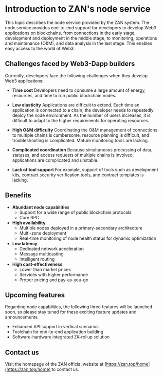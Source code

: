 # Introduction to ZAN's node service
This topic describes the node service provided by the ZAN system. The node service provides end-to-end support for developers to develop Web3 applications on blockchains, from connections in the early stage, development and deployment in the middle stage, to monitoring, operations and maintenance (O&M), and data analysis in the last stage. This enables easy access to the world of Web3. 

## Challenges faced by Web3-Dapp builders
Currently, developers face the following challenges when they develop Web3 applications:
- **Time cost**
   Developers need to consume a large amount of energy, resources, and time to run public blockchain nodes. 

- **Low elasticity**
   Applications are difficult to extend. Each time an application is connected to a chain, the developer needs to repeatedly deploy the node environment.
   As the number of users increases, it is difficult to adapt to the higher requirements for operating resources. 

- **High O&M difficulty**
   Coordinating the O&M management of connections to multiple chains is cumbersome, resource planning is difficult, and troubleshooting is complicated.
   Mature monitoring tools are lacking. 

- **Complicated coordination**
   Because simultaneous processing of data, statuses, and access requests of multiple chains is involved, applications are complicated and unstable. 

- **Lack of tool support**
   For example, support of tools such as development kits, contract security verification tools, and contract templates is lacking. 

## Benefits
- **Abundant node capabilities**
   - Support for a wide range of public blockchain protocols
   - Core RPC
- **High availability**
   - Multiple nodes deployed in a primary-secondary architecture
   - Multi-zone deployment
   - Real-time monitoring of node health status for dynamic optimization
- **Low latency**
   - Dedicated network acceleration
   - Message multicasting
   - Intelligent routing
- **High cost-effectiveness**
   - Lower than market prices
   - Services with higher performance
   - Proper pricing and pay-as-you-go

## Upcoming features

Regarding node capabilities, the following three features will be launched soon, so please stay tuned for these exciting feature updates and announcements. 
- Enhanced API support in vertical scenarios
- Toolchain for end-to-end application building
- Software-hardware integrated ZK-rollup solution

## Contact us

Visit the homepage of the ZAN official website at [https://zan.top/home](https://zan.top/home) to contact us. 
